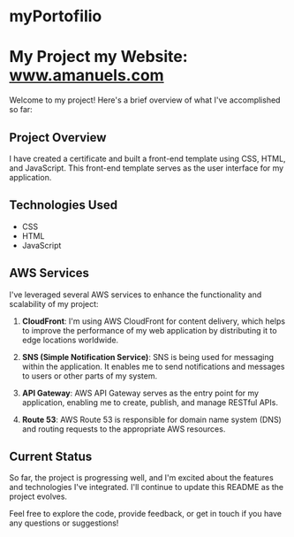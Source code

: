 # myPortofilio
# My Project my Website: www.amanuels.com

Welcome to my project! Here's a brief overview of what I've accomplished so far:

## Project Overview

I have created a certificate and built a front-end template using CSS, HTML, and JavaScript. This front-end template serves as the user interface for my application.

## Technologies Used

- CSS
- HTML
- JavaScript

## AWS Services

I've leveraged several AWS services to enhance the functionality and scalability of my project:

1. **CloudFront**: I'm using AWS CloudFront for content delivery, which helps to improve the performance of my web application by distributing it to edge locations worldwide.

2. **SNS (Simple Notification Service)**: SNS is being used for messaging within the application. It enables me to send notifications and messages to users or other parts of my system.

3. **API Gateway**: AWS API Gateway serves as the entry point for my application, enabling me to create, publish, and manage RESTful APIs.

4. **Route 53**: AWS Route 53 is responsible for domain name system (DNS) and routing requests to the appropriate AWS resources.

## Current Status

So far, the project is progressing well, and I'm excited about the features and technologies I've integrated. I'll continue to update this README as the project evolves.

Feel free to explore the code, provide feedback, or get in touch if you have any questions or suggestions!
